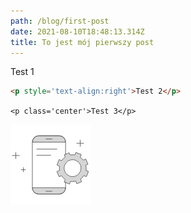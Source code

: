 ```yaml
---
path: /blog/first-post
date: 2021-08-10T18:48:13.314Z
title: To jest mój pierwszy post
---
```

Test 1

```html
<p style='text-align:right'>Test 2</p>
```

`<p class='center'>Test 3</p>`

![](assets/zdjecie.png)